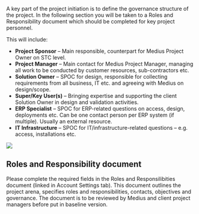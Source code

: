 A key part of the project initiation is to define the governance structure of the project. In the following section you will be taken to a Roles and Responsibility document which should be completed for key project personnel.

This will include:
*	**Project Sponsor** – Main responsible, counterpart for Medius Project Owner on STC level.
*	**Project Manager** – Main contact for Medius Project Manager, managing all work to be conducted by customer resources, sub-contractors etc.
*	**Solution Owner** – SPOC for design, responsible for collecting requirements from all business, IT etc. and agreeing with Medius on design/scope.
*	**Super/Key User(s)** – Bringing expertise and supporting the client Solution Owner in design and validation activities.
*	**ERP Specialist** – SPOC for ERP-related questions on access, design, deployments etc. Can be one contact person per ERP system (if multiple). Usually an external resource.
*	**IT Infrastructure** – SPOC for IT/infrastructure-related questions – e.g. access, installations etc.

![](../../images/030_governance_010_intro.png)

## Roles and Responsibility document

Please complete the required fields in the Roles and Responsilibities document (linked in Account Settings tab). This document outlines the project arena, specifies roles and responsibilities, contacts, objectives and governance. The document is to be reviewed by Medius and client project managers before put in baseline version.
